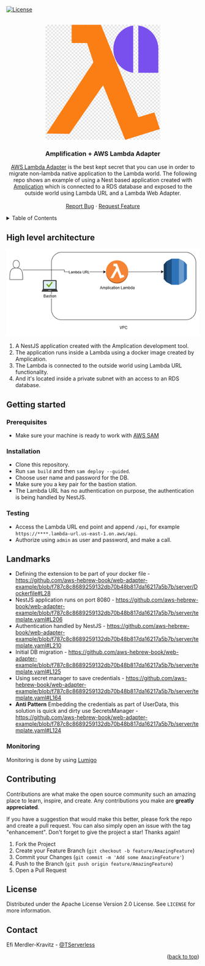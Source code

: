 [![License](https://img.shields.io/badge/License-Apache_2.0-blue.svg)](https://opensource.org/licenses/Apache-2.0)

<!-- PROJECT LOGO -->
<br />
<div align="center">
    <img width="300" height="300" src="images/logo.png">

<h3 align="center">Amplification + AWS Lambda Adapter</h3>

  <p align="center">
    <a href="https://github.com/awslabs/aws-lambda-web-adapter">AWS Lambda Adapter</a> is the best kept secret that you can use in order to migrate non-lambda native application to the Lambda world. 
    The following repo shows an example of using a Nest based application created with <a href="https://amplication.com">Amplication</a> which is connected to a RDS database and exposed
    to the outside world using Lambda URL and a Lambda Web Adapter.
    <br />
    <br />
    <a href="https://github.com/aws-hebrew-book/web-adapter-example/issues">Report Bug</a>
    ·
    <a href="https://github.com/aws-hebrew-book/web-adapter-example/issues">Request Feature</a>
  </p>
</div>


<!-- TABLE OF CONTENTS -->
<details>
  <summary>Table of Contents</summary>
  <ol>
    <li>
      <a href="#high-level-architecture">High level architecture</a>
    </li>
    <li>
      <a href="#getting-started">Getting Started</a>
      <ul>
        <li><a href="#prerequisites">Prerequisites</a></li>
        <li><a href="#installation">Installation</a></li>
        <li><a href="#testing">Testing</a></li>
      </ul>
    </li>
    <li><a href="#contributing">Contributing</a></li>
    <li><a href="#license">License</a></li>
    <li><a href="#contact">Contact</a></li>
    <li><a href="#logo">Logo</a></li>
  </ol>
</details>


## High level architecture

<div align="center">
    <img src="images/amplication.png" alt="Architecture diagram">
</div>

1. A NestJS application created with the Amplication development tool. 
2. The application runs inside a Lambda using a docker image created by Amplication.
3. The Lambda is connected to the outside world using Lambda URL functionality.
4. And it's located inside a private subnet with an access to an RDS database.


## Getting started
### Prerequisites
* Make sure your machine is ready to work with [AWS SAM](https://aws.amazon.com/serverless/sam/)

### Installation
* Clone this repository.
* Run `sam build` and then `sam deploy --guided`.
* Choose user name and password for the DB.
* Make sure you a key pair for the bastion station.
* The Lambda URL has no authentication on purpose, the authentication is being handled by NestJS.

### Testing
* Access the Lambda URL end point and append `/api`, for example `https://****.lambda-url.us-east-1.on.aws/api`. 
* Authorize using `admin` as user and password, and make a call.

## Landmarks
* Defining the extension to be part of your docker file - https://github.com/aws-hebrew-book/web-adapter-example/blob/f787c8c8689259132db70b48b817da16217a5b7b/server/Dockerfile#L28
* NestJS application runs on port 8080 - https://github.com/aws-hebrew-book/web-adapter-example/blob/f787c8c8689259132db70b48b817da16217a5b7b/server/template.yaml#L206
* Authentication handled by NestJS - https://github.com/aws-hebrew-book/web-adapter-example/blob/f787c8c8689259132db70b48b817da16217a5b7b/server/template.yaml#L210
* Initial DB migration - https://github.com/aws-hebrew-book/web-adapter-example/blob/f787c8c8689259132db70b48b817da16217a5b7b/server/template.yaml#L125
* Using secret manager to save credentials - https://github.com/aws-hebrew-book/web-adapter-example/blob/f787c8c8689259132db70b48b817da16217a5b7b/server/template.yaml#L164
* **Anti Pattern** Embedding the credentials as part of UserData, this solution is quick and dirty use SecretsManager - https://github.com/aws-hebrew-book/web-adapter-example/blob/f787c8c8689259132db70b48b817da16217a5b7b/server/template.yaml#L124


### Monitoring
Monitoring is done by using [Lumigo](https://platform.lumigo.io/auth/signup)

## Contributing

Contributions are what make the open source community such an amazing place to learn, inspire, and create. Any contributions you make are **greatly appreciated**.

If you have a suggestion that would make this better, please fork the repo and create a pull request. You can also simply open an issue with the tag "enhancement".
Don't forget to give the project a star! Thanks again!

1. Fork the Project
2. Create your Feature Branch (`git checkout -b feature/AmazingFeature`)
3. Commit your Changes (`git commit -m 'Add some AmazingFeature'`)
4. Push to the Branch (`git push origin feature/AmazingFeature`)
5. Open a Pull Request


<!-- LICENSE -->
## License

Distributed under the Apache License Version 2.0 License. See `LICENSE` for more information.

<!-- CONTACT -->
## Contact

Efi Merdler-Kravitz - [@TServerless](https://twitter.com/TServerless)



<p align="right">(<a href="#readme-top">back to top</a>)</p>
